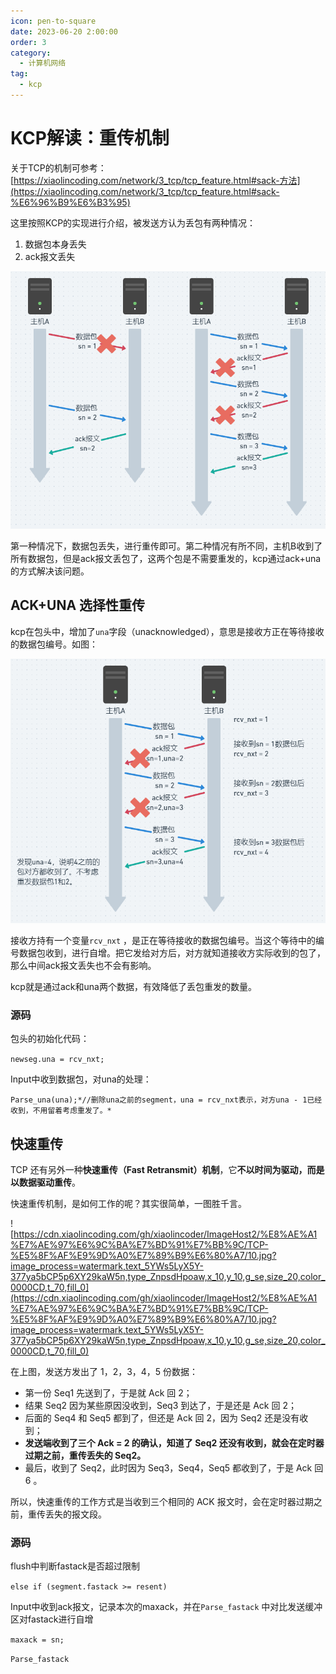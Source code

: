 ```yaml
---
icon: pen-to-square
date: 2023-06-20 2:00:00
order: 3
category:
  - 计算机网络
tag:
  - kcp
---
```


# KCP解读：重传机制

关于TCP的机制可参考：[https://xiaolincoding.com/network/3_tcp/tcp_feature.html#sack-方法](https://xiaolincoding.com/network/3_tcp/tcp_feature.html#sack-%E6%96%B9%E6%B3%95)

这里按照KCP的实现进行介绍，被发送方认为丢包有两种情况：

1. 数据包本身丢失
2. ack报文丢失

![Untitled](kcp_3f17d06f7047b4c12bc78aa7f2953f2fe/Untitled.png)

第一种情况下，数据包丢失，进行重传即可。第二种情况有所不同，主机B收到了所有数据包，但是ack报文丢包了，这两个包是不需要重发的，kcp通过ack+una的方式解决该问题。

## ACK+UNA 选择性重传

kcp在包头中，增加了`una`字段（unacknowledged），意思是接收方正在等待接收的数据包编号。如图：

![kcp4.png](kcp_3f17d06f7047b4c12bc78aa7f2953f2fe/kcp4.png)

接收方持有一个变量`rcv_nxt` ，是正在等待接收的数据包编号。当这个等待中的编号数据包收到，进行自增。把它发给对方后，对方就知道接收方实际收到的包了，那么中间ack报文丢失也不会有影响。

kcp就是通过ack和una两个数据，有效降低了丢包重发的数量。

### 源码

包头的初始化代码：

`newseg.una = rcv_nxt;`

Input中收到数据包，对una的处理：

`Parse_una(una);*//删除una之前的segment，una = rcv_nxt表示，对方una - 1已经收到，不用留着考虑重发了。*`

## 快速重传

TCP 还有另外一种**快速重传（Fast Retransmit）机制**，它**不以时间为驱动，而是以数据驱动重传**。

快速重传机制，是如何工作的呢？其实很简单，一图胜千言。

![https://cdn.xiaolincoding.com/gh/xiaolincoder/ImageHost2/%E8%AE%A1%E7%AE%97%E6%9C%BA%E7%BD%91%E7%BB%9C/TCP-%E5%8F%AF%E9%9D%A0%E7%89%B9%E6%80%A7/10.jpg?image_process=watermark,text_5YWs5LyX5Y-377ya5bCP5p6XY29kaW5n,type_ZnpsdHpoaw,x_10,y_10,g_se,size_20,color_0000CD,t_70,fill_0](https://cdn.xiaolincoding.com/gh/xiaolincoder/ImageHost2/%E8%AE%A1%E7%AE%97%E6%9C%BA%E7%BD%91%E7%BB%9C/TCP-%E5%8F%AF%E9%9D%A0%E7%89%B9%E6%80%A7/10.jpg?image_process=watermark,text_5YWs5LyX5Y-377ya5bCP5p6XY29kaW5n,type_ZnpsdHpoaw,x_10,y_10,g_se,size_20,color_0000CD,t_70,fill_0)

在上图，发送方发出了 1，2，3，4，5 份数据：

- 第一份 Seq1 先送到了，于是就 Ack 回 2；
- 结果 Seq2 因为某些原因没收到，Seq3 到达了，于是还是 Ack 回 2；
- 后面的 Seq4 和 Seq5 都到了，但还是 Ack 回 2，因为 Seq2 还是没有收到；
- **发送端收到了三个 Ack = 2 的确认，知道了 Seq2 还没有收到，就会在定时器过期之前，重传丢失的 Seq2。**
- 最后，收到了 Seq2，此时因为 Seq3，Seq4，Seq5 都收到了，于是 Ack 回 6 。

所以，快速重传的工作方式是当收到三个相同的 ACK 报文时，会在定时器过期之前，重传丢失的报文段。

### 源码

flush中判断fastack是否超过限制

`else if (segment.fastack >= resent)`

Input中收到ack报文，记录本次的maxack，并在`Parse_fastack` 中对比发送缓冲区对fastack进行自增

`maxack = sn;`

`Parse_fastack`